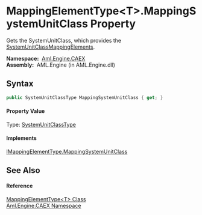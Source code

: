 MappingElementType&lt;T>.MappingSystemUnitClass Property
========================================================
Gets the SystemUnitClass, which provides the [SystemUnitClassMappingElements][1].

  **Namespace:**  [Aml.Engine.CAEX][2]  
  **Assembly:**  AML.Engine (in AML.Engine.dll)

Syntax
------

```csharp
public SystemUnitClassType MappingSystemUnitClass { get; }
```

#### Property Value
Type: [SystemUnitClassType][3]
#### Implements
[IMappingElementType.MappingSystemUnitClass][4]  


See Also
--------

#### Reference
[MappingElementType&lt;T> Class][5]  
[Aml.Engine.CAEX Namespace][2]  

[1]: SystemUnitClassMappingElements.md
[2]: ../README.md
[3]: ../SystemUnitClassType/README.md
[4]: ../IMappingElementType/MappingSystemUnitClass.md
[5]: README.md
[6]: https://www.automationml.org
[7]: ../../icons/logoShade.png